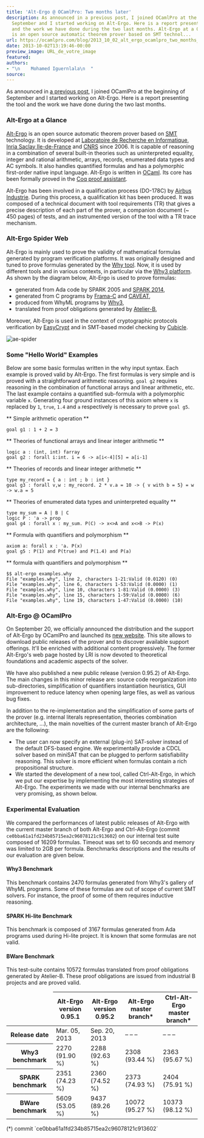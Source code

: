 ```yaml
---
title: 'Alt-Ergo @ OCamlPro: Two months later'
description: As announced in a previous post, I joined OCamlPro at the beginning of
  September and I started working on Alt-Ergo. Here is a report presenting the tool
  and the work we have done during the two last months. Alt-Ergo at a Glance Alt-Ergo
  is an open source automatic theorem prover based on SMT technol...
url: https://ocamlpro.com/blog/2013_10_02_alt_ergo_ocamlpro_two_months_later
date: 2013-10-02T13:19:46-00:00
preview_image: URL_de_votre_image
featured:
authors:
- "\n    Mohamed Iguernlala\n  "
source:
---
```


<p>As announced in <a href="https://ocamlpro.com/blog/2013_09_04_ocamlpro_highlights_august_2013">a previous post</a>, I joined OCamlPro at the beginning of September and I started working on Alt-Ergo. Here is a report presenting the tool and the work we have done during the two last months.</p>
<h3>Alt-Ergo at a Glance</h3>
<p><a href="https://alt-ergo.ocamlpro.com">Alt-Ergo</a> is an open source automatic theorem prover based on <a href="https://en.wikipedia.org/wiki/Satisfiability_Modulo_Theories">SMT</a> technology. It is developed at <a href="https://www.lri.fr">Laboratoire de Recherche en Informatique</a>, <a href="https://www.inria.fr/centre/saclay">Inria Saclay Ile-de-France</a> and <a href="https://www.cnrs.fr/index.php">CNRS</a> since 2006. It is capable of reasoning in a combination of several built-in theories such as uninterpreted equality, integer and rational arithmetic, arrays, records, enumerated data types and AC symbols. It also handles quantified formulas and has a polymorphic first-order native input language. Alt-Ergo is written in <a href="https://caml.inria.fr/ocaml/index.fr.html">OCaml</a>. Its core has been formally proved in the <a href="https://coq.inria.fr">Coq proof assistant</a>.</p>
<p>Alt-Ergo has been involved in a qualification process (DO-178C) by <a href="http://www.airbus.com">Airbus Industrie</a>. During this process, a qualification kit has been produced. It was composed of a technical document with tool requirements (TR) that gives a precise description of each part of the prover, a companion document (~ 450 pages) of tests, and an instrumented version of the tool with a TR trace mechanism.</p>
<h3>Alt-Ergo Spider Web</h3>
<p>Alt-Ergo is mainly used to prove the validity of mathematical formulas generated by program verification platforms. It was originally designed and tuned to prove formulas generated by the <a href="https://why.lri.fr">Why tool</a>. Now, it is used by different tools and in various contexts, in particular via the <a href="https://why3.lri.fr">Why3 platform</a>. As shown by the diagram below, Alt-Ergo is used to prove formulas:</p>
<ul>
<li>generated from Ada code by SPARK 2005 and <a href="https://www.spark-2014.org">SPARK 2014</a>,
</li>
<li>generated from C programs by <a href="https://frama-c.com">Frama-C</a> and <a href="https://ieeexplore.ieee.org/xpls/abs_all.jsp?arnumber=1028953&amp;tag=1">CAVEAT</a>,
</li>
<li>produced from WhyML programs by <a href="https://why3.lri.fr">Why3</a>,
</li>
<li>translated from proof obligations generated by <a href="https://www.atelierb.eu">Atelier-B</a>,
</li>
</ul>
<p>Moreover, Alt-Ergo is used in the context of cryptographic protocols verification by <a href="https://www.easycrypt.info">EasyCrypt</a> and in SMT-based model checking by <a href="https://cubicle.lri.fr">Cubicle</a>.</p>
<p><img src="https://ocamlpro.com/blog/assets/img/graph_ae_spider.png" alt="ae-spider"/></p>
<h3>Some &quot;Hello World&quot; Examples</h3>
<p>Below are some basic formulas written in the why input syntax. Each example is proved valid by Alt-Ergo. The first formulas is very simple and is proved with a straightforward arithmetic reasoning. <code>goal g2</code> requires reasoning in the combination of functional arrays and linear arithmetic, etc. The last example contains a quantified sub-formula with a polymorphic variable <code>x</code>. Generating four ground instances of this axiom where <code>x</code> is replaced by <code>1</code>, <code>true</code>, <code>1.4</code> and <code>a</code> respectively is necessary to prove <code>goal g5</code>.</p>
<p>** Simple arithmetic operation **</p>
<pre><code class="language-ocaml">goal g1 : 1 + 2 = 3
</code></pre>
<p>** Theories of functional arrays and linear integer arithmetic **</p>
<pre><code class="language-ocaml">logic a : (int, int) farray
goal g2 : forall i:int. i = 6 -&gt; a[i&lt;-4][5] = a[i-1]
</code></pre>
<p>** Theories of records and linear integer arithmetic **</p>
<pre><code class="language-ocaml">type my_record = { a : int ; b : int }
goal g3 : forall v,w : my_record. 2 * v.a = 10 -&gt; { v with b = 5} = w -&gt; w.a = 5
</code></pre>
<p>** Theories of enumerated data types and uninterpreted equality **</p>
<pre><code class="language-ocaml">type my_sum = A | B | C
logic P : 'a -&gt; prop
goal g4 : forall x : my_sum. P(C) -&gt; x&lt;&gt;A and x&lt;&gt;B -&gt; P(x)
</code></pre>
<p>** Formula with quantifiers and polymorphism **</p>
<pre><code class="language-ocaml">axiom a: forall x : 'a. P(x)
goal g5 : P(1) and P(true) and P(1.4) and P(a)
</code></pre>
<p>** formula with quantifiers and polymorphism **</p>
<pre><code class="language-shell-session">$$ alt-ergo examples.why
File &quot;examples.why&quot;, line 2, characters 1-21:Valid (0.0120) (0)
File &quot;examples.why&quot;, line 6, characters 1-53:Valid (0.0000) (1)
File &quot;examples.why&quot;, line 10, characters 1-81:Valid (0.0000) (3)
File &quot;examples.why&quot;, line 15, characters 1-59:Valid (0.0000) (6)
File &quot;examples.why&quot;, line 19, characters 1-47:Valid (0.0000) (10)
</code></pre>
<h3>Alt-Ergo @ OCamlPro</h3>
<p>On September 20, we officially announced the distribution and the support of Alt-Ergo by OCamlPro and launched its <a href="https://alt-ergo.ocamlpro.com">new website</a>. This site allows to download public releases of the prover and to discover available support offerings. It'll be enriched with additional content progressively. The former Alt-Ergo's web page hosted by LRI is now devoted to theoretical foundations and academic aspects of the solver.</p>
<p>We have also published a new public release (version 0.95.2) of Alt-Ergo. The main changes in this minor release are: source code reorganization into sub-directories, simplification of quantifiers instantiation heuristics, GUI improvement to reduce latency when opening large files, as well as various bug fixes.</p>
<p>In addition to the re-implementation and the simplification of some parts of the prover (e.g. internal literals representation, theories combination architecture, ...), the main novelties of the current master branch of Alt-Ergo are the following:</p>
<ul>
<li>The user can now specify an external (plug-in) SAT-solver instead of the default DFS-based engine. We experimentally provide a CDCL solver based on miniSAT that can be plugged to perform satisfiability reasoning. This solver is more efficient when formulas contain a rich propositional structure.
</li>
<li>We started the development of a new tool, called Ctrl-Alt-Ergo, in which we put our expertise by implementing the most interesting strategies of Alt-Ergo. The experiments we made with our internal benchmarks are very promising, as shown below.
</li>
</ul>
<h3>Experimental Evaluation</h3>
<p>We compared the performances of latest public releases of Alt-Ergo with the current master branch of both Alt-Ergo and Ctrl-Alt-Ergo (commit <code>ce0bba61a1fd234b85715ea2c96078121c913602</code>) on our internal test suite composed of 16209 formulas. Timeout was set to 60 seconds and memory was limited to 2GB per formula. Benchmarks descriptions and the results of our evaluation are given below.</p>
<h4>Why3 Benchmark</h4>
<p>This benchmark contains 2470 formulas generated from Why3's gallery of WhyML programs. Some of these formulas are out of scope of current SMT solvers. For instance, the proof of some of them requires inductive reasoning.</p>
<h4>SPARK Hi-lite Benchmark</h4>
<p>This benchmark is composed of 3167 formulas generated from Ada programs used during Hi-lite project. It is known that some formulas are not valid.</p>
<h4>BWare Benchmark</h4>
<p>This test-suite contains 10572 formulas translated from proof obligations generated by Atelier-B. These proof obligations are issued from industrial B projects and are proved valid.</p>
<table class="tableau2">
<thead>
<tr>
<td></td>
<th>Alt-Ergo<br/>
version 0.95.1</th>
<th>Alt-Ergo<br/>
version 0.95.2</th>
<th>Alt-Ergo<br/>
master branch*</th>
<th>Ctrl-Alt-Ergo<br/>
master branch*</th>
</tr>
</thead>
<tbody>
<tr>
<th>Release date</th>
<td>Mar. 05, 2013</td>
<td>Sep. 20, 2013</td>
<td>&ndash; &ndash; &ndash;</td>
<td>&ndash; &ndash; &ndash;</td>
</tr>
<tr>
<th>Why3 benchmark</th>
<td>2270<br/>
(91.90 %)</td>
<td>2288<br/>
(92.63 %)</td>
<td>2308<br/>
(93.44 %)</td>
<td>2363<br/>
(95.67 %)</td>
</tr>
<tr>
<th>SPARK benchmark</th>
<td>2351<br/>
(74.23 %)</td>
<td>2360<br/>
(74.52 %)</td>
<td>2373<br/>
(74.93 %)</td>
<td>2404<br/>
(75.91 %)</td>
</tr>
<tr>
<th>BWare benchmark</th>
<td>5609<br/>
(53.05 %)</td>
<td>9437<br/>
(89.26 %)</td>
<td>10072<br/>
(95.27 %)</td>
<td>10373<br/>
(98.12 %)</td>
</tr>
</tbody>
</table>
(*) commit `ce0bba61a1fd234b85715ea2c96078121c913602`

